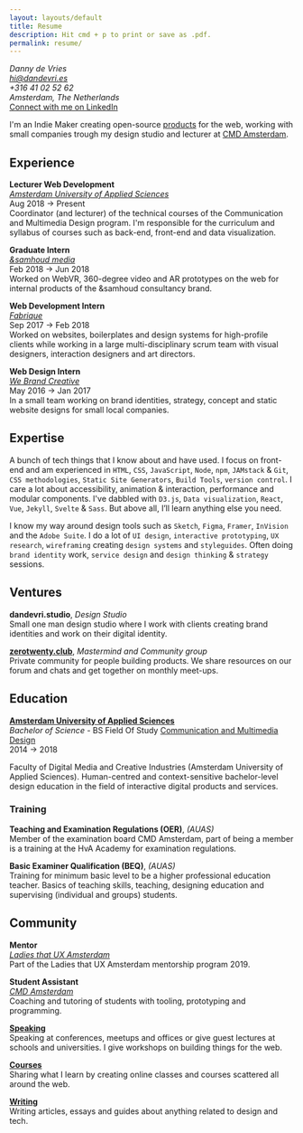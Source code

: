 ```yaml
---
layout: layouts/default
title: Resume
description: Hit cmd + p to print or save as .pdf.
permalink: resume/
---
```


*Danny de Vries*  
*hi@dandevri.es*  
*+316 41 02 52 62*  
*Amsterdam, The Netherlands*  
[Connect with me on LinkedIn](https://www.linkedin.com/in/dandevri/)  

I'm an Indie Maker creating open-source [products](/projects) for the web, working with small companies trough my design studio and lecturer at [CMD Amsterdam][cmd].

## Experience
**Lecturer Web Development**  
*[Amsterdam University of Applied Sciences][auas]*  
Aug 2018 → Present  
Coordinator (and lecturer) of the technical courses of the Communication and Multimedia Design program. I'm responsible for the curriculum and syllabus of courses such as back-end, front-end and data visualization.

**Graduate Intern**  
*[&samhoud media][samhoud]*  
Feb 2018 → Jun 2018  
Worked on WebVR, 360-degree video and AR prototypes on the web for internal products of the &samhoud consultancy brand.

**Web Development Intern**  
*[Fabrique][fabrique]*  
Sep 2017 → Feb 2018  
Worked on websites, boilerplates and design systems for high-profile clients while working in a large multi-disciplinary scrum team with visual designers, interaction designers and art directors.

**Web Design Intern**  
*[We Brand Creative][wbrnd]*  
May 2016 → Jan 2017  
In a small team working on brand identities, strategy, concept and static website designs for small local companies.

## Expertise
A bunch of tech things that I know about and have used. I focus on front-end and am experienced in `HTML`, `CSS`, `JavaScript`, `Node`, `npm`, `JAMstack` & `Git`, `CSS methodologies`, `Static Site Generators`, `Build Tools`, `version control`.
I care a lot about accessibility, animation & interaction, performance and modular components.
I've dabbled with `D3.js`, `Data visualization`, `React`, `Vue`, `Jekyll`, `Svelte` & `Sass`. But above all, I’ll learn anything else you need.

I know my way around design tools such as `Sketch`, `Figma`, `Framer`, `InVision` and the `Adobe Suite`. I do a lot of `UI design`, `interactive prototyping`, `UX research`, `wireframing` creating `design systems` and `styleguides`. Often doing `brand identity` work, `service design` and `design thinking` & `strategy` sessions.

## Ventures
**dandevri.studio**, *Design Studio*  
Small one man design studio where I work with clients creating brand identities and work on their digital identity.

**[zerotwenty.club][020]**, *Mastermind and Community group*  
Private community for people building products. We share resources on our forum and chats and get together on monthly meet-ups.

## Education

**[Amsterdam University of Applied Sciences][auas]**  
*Bachelor of Science* - BS Field Of Study [Communication and Multimedia Design][cmd]  
2014 → 2018  

Faculty of Digital Media and Creative Industries (Amsterdam University of Applied Sciences). Human-centred and context-sensitive bachelor-level design education in the field of interactive digital products and services.

### Training
**Teaching and Examination Regulations (OER)**, *(AUAS)*  
Member of the examination board CMD Amsterdam, part of being a member is a training at the HvA Academy for examination regulations.

**Basic Examiner Qualification (BEQ)**, *(AUAS)*  
Training for minimum basic level to be a higher professional education teacher. Basics of teaching skills, teaching, designing education and supervising (individual and groups) students.

## Community

**Mentor**  
*[Ladies that UX Amsterdam](ltux)*  
Part of the Ladies that UX Amsterdam mentorship program 2019.

**Student Assistant**  
*[CMD Amsterdam][cmd]*  
Coaching and tutoring of students with tooling, prototyping and programming.

**[Speaking](/speaking)**  
Speaking at conferences, meetups and offices or give guest lectures at schools and universities. I give workshops on building things for the web.

**[Courses](/teaching)**  
Sharing what I learn by creating online classes and courses scattered all around the web.

**[Writing](/writing)**  
Writing articles, essays and guides about anything related to design and tech.

[auas]: https://www.amsterdamuas.com/
[cmd]: https://www.cmd-amsterdam.nl/english/
[samhoud]: https://samhoudmedia.com/
[fabrique]: https://www.fabrique.com/
[wbrnd]: https://www.webrandcreative.nl/
[ltux]: https://www.ladiesthatuxams.com/
[020]: http://www.zerotwenty.club/
